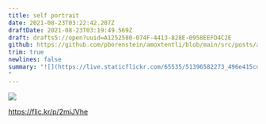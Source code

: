 ```yaml
---
title: self portrait
date: 2021-08-23T03:22:42.207Z
draftDate: 2021-08-23T03:19:49.569Z
draft: drafts5://open?uuid=A1252580-074F-4413-828E-0958EEFD4C2E
github: https://github.com/pborenstein/amoxtentli/blob/main/src/posts/a1252580-074f-4413-828e-0958eefd4c2e.md
trim: true
newlines: false
summary: "![](https://live.staticflickr.com/65535/51396582273_496e415cdb.jpg)
"
---
```



![](https://live.staticflickr.com/65535/51396582273_496e415cdb.jpg)


https://flic.kr/p/2miJVhe
